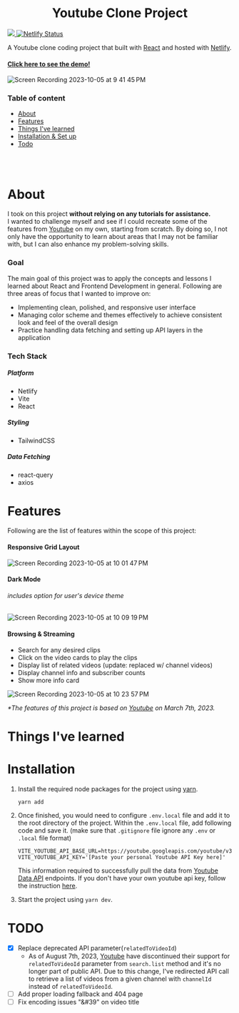 <h1 align="center">Youtube Clone Project</h1> <p>
  <a href="https://react.dev/">
    <img src="https://img.shields.io/badge/React-18.2.0-blue" />
  </a>
  <a href="https://app.netlify.com/sites/yt-demo/deploys" target="_blank">
    <img src="https://api.netlify.com/api/v1/badges/e0dd0732-ebc1-4ca9-b7c5-dbc6b094a8d3/deploy-status" alt="Netlify Status" />
  </a>
</p>
<p>
  A Youtube clone coding project that built with <a href="https://react.dev/">React</a> and hosted with <a href="https://www.netlify.com/">Netlify</a>.
</p>
<h4>
  <a href="https://yt-demo.netlify.app/">Click here to see the demo!</a>
</h4>

![Screen Recording 2023-10-05 at 9 41 45 PM](https://github.com/tnamdevnote/youtube-clone/assets/44216709/0e4b5717-2f2c-4071-9551-78041d1b0fa1)


### Table of content

-   [About](#about)
-   [Features](#features)
-   [Things I've learned](#things-ive-learned)
-   [Installation & Set up](#installation)
-   [Todo](#todo)

<br>
<br>

# About

I took on this project <b>without relying on any tutorials for assistance.</b> <br>
I wanted to challenge myself and see if I could recreate some of the features from [Youtube](https://www.youtube.com/) on my own, starting from scratch. By doing so, I not only have the opportunity to learn about areas that I may not be familiar with, but I can also enhance my problem-solving skills.

### Goal

The main goal of this project was to apply the concepts and lessons I learned about React and Frontend Development in general. Following are three areas of focus that I wanted to improve on:

-   Implementing clean, polished, and responsive user interface
-   Managing color scheme and themes effectively to achieve consistent look and feel of the overall design
-   Practice handling data fetching and setting up API layers in the application

### Tech Stack

##### Platform

-   Netlify
-   Vite
-   React

##### Styling

-   TailwindCSS

##### Data Fetching

-   react-query
-   axios

# Features

Following are the list of features within the scope of this project:

#### Responsive Grid Layout
![Screen Recording 2023-10-05 at 10 01 47 PM](https://github.com/tnamdevnote/youtube-clone/assets/44216709/63ff4748-ed9f-4c16-ab36-093b9df161df)

#### Dark Mode
###### includes option for user's device theme
![Screen Recording 2023-10-05 at 10 09 19 PM](https://github.com/tnamdevnote/youtube-clone/assets/44216709/e20f779d-0e09-458a-aa67-f179fe747af4)

#### Browsing & Streaming
  -   Search for any desired clips
  -   Click on the video cards to play the clips
  -   Display list of related videos (update: replaced w/ channel videos)
  -   Display channel info and subscriber counts
  -   Show more info card

![Screen Recording 2023-10-05 at 10 23 57 PM](https://github.com/tnamdevnote/youtube-clone/assets/44216709/72000151-79cd-47c1-aedc-98742dc7ef74)


<em>\*The features of this project is based on [Youtube](https://www.youtube.com/) on March 7th, 2023.</em>

# Things I've learned

# Installation

1. Install the required node packages for the project using [yarn](https://classic.yarnpkg.com/lang/en/docs/install/#mac-stable).

    ```
    yarn add
    ```

2. Once finished, you would need to configure `.env.local` file and add it to the root directory of the project. Within the `.env.local` file, add following code and save it. (make sure that `.gitignore` file ignore any `.env` or `.local` file format)

    ```
    VITE_YOUTUBE_API_BASE_URL=https://youtube.googleapis.com/youtube/v3
    VITE_YOUTUBE_API_KEY='[Paste your personal Youtube API Key here]'
    ```

    This information required to successfully pull the data from [Youtube Data API](https://www.google.com/search?q=youtube+data+api&oq=youtube+data+api&gs_lcrp=EgZjaHJvbWUyDwgAEEUYORiDARixAxiABDIHCAEQABiABDIHCAIQABiABDIHCAMQABiABDIHCAQQABiABDIGCAUQRRg8MgYIBhBFGDwyBggHEEUYPNIBCDI5OThqMGoxqAIAsAIA&sourceid=chrome&ie=UTF-8) endpoints. If you don't have your own youtube api key, follow the instruction [here](https://developers.google.com/youtube/v3/getting-started).

3. Start the project using `yarn dev`.

# TODO

-   [x] Replace deprecated API parameter(`relatedToVideoId`)
    -   As of August 7th, 2023, [Youtube](https://developers.google.com/youtube/v3/revision_history#june-12,-2023) have discontinued their support for `relatedToVideoId` parameter from `search.list` method and it's no longer part of public API. Due to this change, I've redirected API call to retrieve a list of videos from a given channel with `channelId` instead of `relatedToVideoId`.
-   [ ] Add proper loading fallback and 404 page
-   [ ] Fix encoding issues "&#39" on video title
